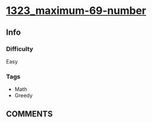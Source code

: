 # [1323_maximum-69-number](https://leetcode.com/problems/maximum-69-number/)

## Info

### Difficulty

Easy

### Tags

- Math
- Greedy

## __COMMENTS__

> 
